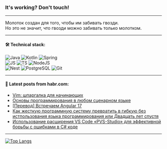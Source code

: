 ### It's working? Don't touch!

---
Молоток создан для того, чтобы им забивать гвозди. <br>
Но это не значит, что гвозди можно забивать только молотком.

---

#### 🛠️ Technical stack:

![Java](https://img.shields.io/badge/Java-informational?logo=Oracle&style=flat&logoColor=white&color=FF4500)
![Kotlin](https://img.shields.io/badge/Kotlin-informational?logo=Kotlin&style=flat&logoColor=white&color=774D97)
![Spring](https://img.shields.io/badge/SpringBoot-informational?logo=SpringBoot&style=flat&logoColor=white&color=6DB33F) <br>
![JS](https://img.shields.io/badge/JS-informational?logo=javaScript&style=flat&logoColor=black&color=F7Df1E)
![TS](https://img.shields.io/badge/TypeScript-informational?logo=typeScript&style=flat&logoColor=black&color=0667A8)
![NodeJS](https://img.shields.io/badge/NodeJS-informational?logo=node.js&style=flat&logoColor=white&color=70A760) <br>
![Nest](https://img.shields.io/badge/NestJS-informational?logo=NestJS&style=flat&logoColor=white&color=E0234E)
![PostgreSQL](https://img.shields.io/badge/PostgreSQL-informational?logo=PostgreSQL&style=flat&logoColor=white&color=DAA520)
![Git](https://img.shields.io/badge/Git-informational?logo=git&style=flat&logoColor=white&color=778899)

___

#### 💬 Latest posts from habr.com:

<!-- BLOG-POST-LIST:START -->
- [Vim: шпаргалка для начинающих](https://habr.com/ru/articles/772914/?utm_source=habrahabr&utm_medium=rss&utm_campaign=772914)
- [Основы программирования в любом сценарном языке](https://habr.com/ru/articles/772908/?utm_source=habrahabr&utm_medium=rss&utm_campaign=772908)
- [[Перевод] Встречаем Angular 17](https://habr.com/ru/articles/772894/?utm_source=habrahabr&utm_medium=rss&utm_campaign=772894)
- [Как жесткую программную систему превратить в гибкую без истпользования языка программирования или Двадцать лет спустя](https://habr.com/ru/articles/772892/?utm_source=habrahabr&utm_medium=rss&utm_campaign=772892)
- [Использование расширения VS Code «PVS-Studio» для эффективной борьбы с ошибками в C# коде](https://habr.com/ru/companies/pvs-studio/articles/772870/?utm_source=habrahabr&utm_medium=rss&utm_campaign=772870)
<!-- BLOG-POST-LIST:END -->

---
[![Top Langs](https://github-readme-stats-git-master-advtsetting-gmailcom.vercel.app/api/top-langs/?username=zloylis&langs_count=10&hide_title=false&title_color=e6edf3&size_weight=0.5&count_weight=0.5&layout=compact&hide_border=true&theme=dracula)](https://github.com/zloylis)

<!-- ![GitHub stats](https://github-readme-stats-git-master-advtsetting-gmailcom.vercel.app/api?username=zloylis&show_icons=true&hide_border=true&theme=dracula&hide_title=true&include_all_commits=true&count_private=true&hide=contribs&hide_rank=true) -->
